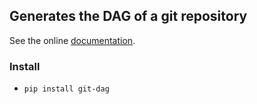 ## Generates the DAG of a git repository

See the online [documentation](https://drdv.github.io/git-dag).

### Install

+ `pip install git-dag`
